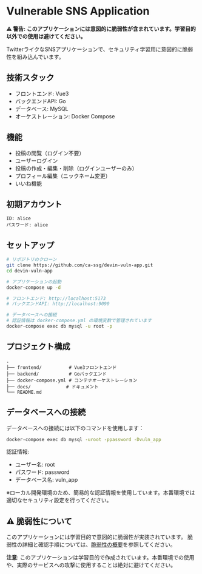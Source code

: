 # Vulnerable SNS Application

**⚠️ 警告: このアプリケーションには意図的に脆弱性が含まれています。学習目的以外での使用は避けてください。**

TwitterライクなSNSアプリケーションで、セキュリティ学習用に意図的に脆弱性を組み込んでいます。

## 技術スタック

- フロントエンド: Vue3
- バックエンドAPI: Go
- データベース: MySQL
- オーケストレーション: Docker Compose

## 機能

- 投稿の閲覧（ログイン不要）
- ユーザーログイン
- 投稿の作成・編集・削除（ログインユーザーのみ）
- プロフィール編集（ニックネーム変更）
- いいね機能

## 初期アカウント

```
ID: alice
パスワード: alice
```

## セットアップ

```bash
# リポジトリのクローン
git clone https://github.com/ca-ssg/devin-vuln-app.git
cd devin-vuln-app

# アプリケーションの起動
docker-compose up -d

# フロントエンド: http://localhost:5173
# バックエンドAPI: http://localhost:9090

# データベースへの接続
# 認証情報は docker-compose.yml の環境変数で管理されています
docker-compose exec db mysql -u root -p
```

## プロジェクト構成

```
.
├── frontend/          # Vue3フロントエンド
├── backend/           # Goバックエンド
├── docker-compose.yml # コンテナオーケストレーション
├── docs/             # ドキュメント
└── README.md
```

## データベースへの接続

データベースへの接続には以下のコマンドを使用します：

```bash
docker-compose exec db mysql -uroot -ppassword -Dvuln_app
```

認証情報:
- ユーザー名: root
- パスワード: password
- データベース名: vuln_app

※ローカル開発環境のため、簡易的な認証情報を使用しています。本番環境では適切なセキュリティ設定を行ってください。

## ⚠️ 脆弱性について

このアプリケーションには学習目的で意図的に脆弱性が実装されています。
脆弱性の詳細と確認手順については、[脆弱性の概要](docs/vulnerabilities.md)を参照してください。

**注意**: このアプリケーションは学習目的で作成されています。本番環境での使用や、実際のサービスへの攻撃に使用することは絶対に避けてください。
